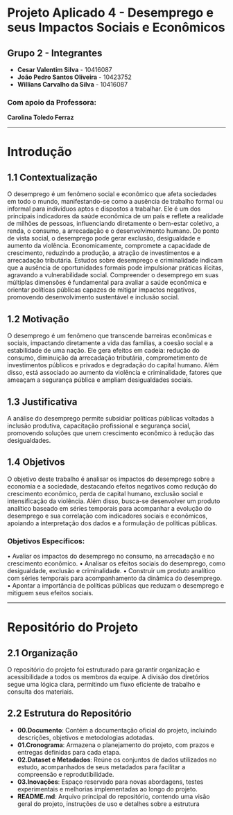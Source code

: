 # Projeto Aplicado 4 - Desemprego e seus Impactos Sociais e Econômicos

## Grupo 2 - Integrantes
- **Cesar Valentim Silva** - 10416087  
- **João Pedro Santos Oliveira** - 10423752  
- **Willians Carvalho da Silva** - 10416087  

### Com apoio da Professora:
**Carolina Toledo Ferraz**

---

# Introdução

## 1.1 Contextualização
O desemprego é um fenômeno social e econômico que afeta sociedades em todo o mundo, manifestando-se como a ausência de trabalho formal ou informal para indivíduos aptos e dispostos a trabalhar. Ele é um dos principais indicadores da saúde econômica de um país e reflete a realidade de milhões de pessoas, influenciando diretamente o bem-estar coletivo, a renda, o consumo, a arrecadação e o desenvolvimento humano.
Do ponto de vista social, o desemprego pode gerar exclusão, desigualdade e aumento da violência. Economicamente, compromete a capacidade de crescimento, reduzindo a produção, a atração de investimentos e a arrecadação tributária. Estudos sobre desemprego e criminalidade indicam que a ausência de oportunidades formais pode impulsionar práticas ilícitas, agravando a vulnerabilidade social.
Compreender o desemprego em suas múltiplas dimensões é fundamental para avaliar a saúde econômica e orientar políticas públicas capazes de mitigar impactos negativos, promovendo desenvolvimento sustentável e inclusão social.

## 1.2 Motivação
O desemprego é um fenômeno que transcende barreiras econômicas e sociais, impactando diretamente a vida das famílias, a coesão social e a estabilidade de uma nação. Ele gera efeitos em cadeia: redução do consumo, diminuição da arrecadação tributária, comprometimento de investimentos públicos e privados e degradação do capital humano.
Além disso, está associado ao aumento da violência e criminalidade, fatores que ameaçam a segurança pública e ampliam desigualdades sociais.

## 1.3 Justificativa
A análise do desemprego permite subsidiar políticas públicas voltadas à inclusão produtiva, capacitação profissional e segurança social, promovendo soluções que unem crescimento econômico à redução das desigualdades.

## 1.4 Objetivos
O objetivo deste trabalho é analisar os impactos do desemprego sobre a economia e a sociedade, destacando efeitos negativos como redução do crescimento econômico, perda de capital humano, exclusão social e intensificação da violência. Além disso, busca-se desenvolver um produto analítico baseado em séries temporais para acompanhar a evolução do desemprego e sua correlação com indicadores sociais e econômicos, apoiando a interpretação dos dados e a formulação de políticas públicas.


### Objetivos Específicos:
•	Avaliar os impactos do desemprego no consumo, na arrecadação e no crescimento econômico.
•	Analisar os efeitos sociais do desemprego, como desigualdade, exclusão e criminalidade.
•	Construir um produto analítico com séries temporais para acompanhamento da dinâmica do desemprego.
•	Apontar a importância de políticas públicas que reduzam o desemprego e mitiguem seus efeitos sociais.

---

# Repositório do Projeto

## 2.1 Organização
O repositório do projeto foi estruturado para garantir organização e acessibilidade a todos os membros da equipe. A divisão dos diretórios segue uma lógica clara, permitindo um fluxo eficiente de trabalho e consulta dos materiais.

## 2.2 Estrutura do Repositório

- **00.Documento**: Contém a documentação oficial do projeto, incluindo descrições, objetivos e metodologias adotadas.
- **01.Cronograma**: Armazena o planejamento do projeto, com prazos e entregas definidas para cada etapa.
- **02.Dataset e Metadados**: Reúne os conjuntos de dados utilizados no estudo, acompanhados de seus metadados para facilitar a compreensão e reprodutibilidade.
- **03.Inovações**: Espaço reservado para novas abordagens, testes experimentais e melhorias implementadas ao longo do projeto.
- **README.md**: Arquivo principal do repositório, contendo uma visão geral do projeto, instruções de uso e detalhes sobre a estrutura
